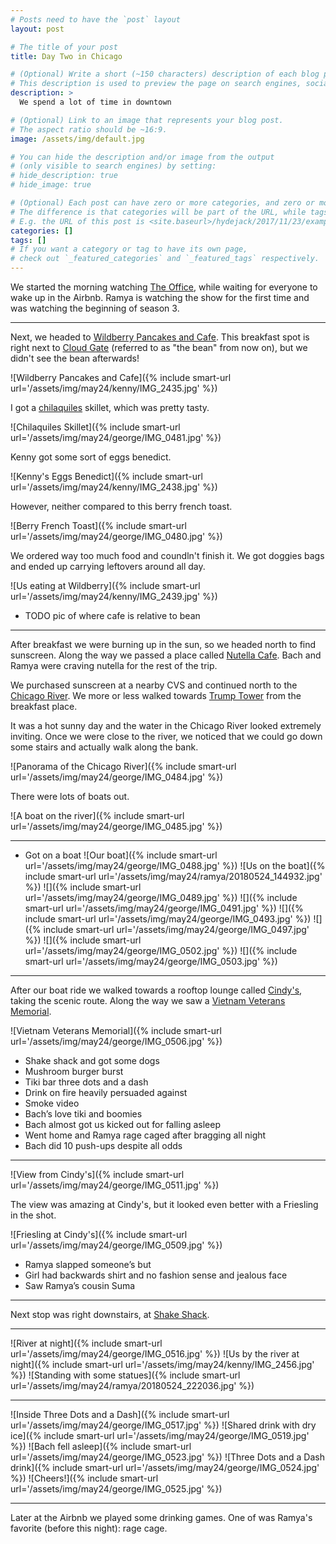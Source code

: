 ```yaml
---
# Posts need to have the `post` layout
layout: post

# The title of your post
title: Day Two in Chicago

# (Optional) Write a short (~150 characters) description of each blog post.
# This description is used to preview the page on search engines, social media, etc.
description: >
  We spend a lot of time in downtown

# (Optional) Link to an image that represents your blog post.
# The aspect ratio should be ~16:9.
image: /assets/img/default.jpg

# You can hide the description and/or image from the output
# (only visible to search engines) by setting:
# hide_description: true
# hide_image: true

# (Optional) Each post can have zero or more categories, and zero or more tags.
# The difference is that categories will be part of the URL, while tags will not.
# E.g. the URL of this post is <site.baseurl>/hydejack/2017/11/23/example-content/
categories: []
tags: []
# If you want a category or tag to have its own page,
# check out `_featured_categories` and `_featured_tags` respectively.
---
```


We started the morning watching [The
Office](https://en.wikipedia.org/wiki/The_Office_(U.S._TV_series)), while
waiting for everyone to wake up in the Airbnb.  Ramya is watching the show for
the first time and was watching the beginning of season 3.

---

Next, we headed to [Wildberry Pancakes and
Cafe](https://www.yelp.com/biz/wildberry-pancakes-and-cafe-chicago-2).  This
breakfast spot is right next to [Cloud
Gate](https://en.wikipedia.org/wiki/Cloud_Gate) (referred to as "the bean" from
now on), but we didn't see the bean afterwards!

![Wildberry Pancakes and Cafe]({% include smart-url url='/assets/img/may24/kenny/IMG_2435.jpg' %})

I got a [chilaquiles](https://en.wikipedia.org/wiki/Chilaquiles) skillet, which
was pretty tasty.

![Chilaquiles Skillet]({% include smart-url url='/assets/img/may24/george/IMG_0481.jpg' %})

Kenny got some sort of eggs benedict.

![Kenny's Eggs Benedict]({% include smart-url url='/assets/img/may24/kenny/IMG_2438.jpg' %})

However, neither compared to this berry french toast.

![Berry French Toast]({% include smart-url url='/assets/img/may24/george/IMG_0480.jpg' %})

We ordered way too much food and coundln't finish it.   We got doggies bags and
ended up carrying leftovers around all day.

![Us eating at Wildberry]({% include smart-url url='/assets/img/may24/kenny/IMG_2439.jpg' %})

- TODO pic of where cafe is relative to bean

---

After breakfast we were burning up in the sun, so we headed north to find
sunscreen.  Along the way we passed a place called [Nutella
Cafe](https://www.yelp.com/biz/nutella-cafe-chicago-3).  Bach and Ramya were
craving nutella for the rest of the trip.

We purchased sunscreen at a nearby CVS and continued north to the [Chicago
River](https://en.wikipedia.org/wiki/Chicago_River).  We more or less walked
towards [Trump Tower](https://en.wikipedia.org/wiki/Trump_International_Hotel_and_Tower_(Chicago)) from the breakfast place.

It was a hot sunny day and the water in the Chicago River looked extremely
inviting.  Once we were close to the river, we noticed that we could go down
some stairs and actually walk along the bank.

![Panorama of the Chicago River]({% include smart-url url='/assets/img/may24/george/IMG_0484.jpg' %})

There were lots of boats out.

![A boat on the river]({% include smart-url url='/assets/img/may24/george/IMG_0485.jpg' %})

---

- Got on a boat 
![Our boat]({% include smart-url url='/assets/img/may24/george/IMG_0488.jpg' %})
![Us on the boat]({% include smart-url url='/assets/img/may24/ramya/20180524_144932.jpg' %})
![]({% include smart-url url='/assets/img/may24/george/IMG_0489.jpg' %})
![]({% include smart-url url='/assets/img/may24/george/IMG_0491.jpg' %})
![]({% include smart-url url='/assets/img/may24/george/IMG_0493.jpg' %})
![]({% include smart-url url='/assets/img/may24/george/IMG_0497.jpg' %})
![]({% include smart-url url='/assets/img/may24/george/IMG_0502.jpg' %})
![]({% include smart-url url='/assets/img/may24/george/IMG_0503.jpg' %})

---

After our boat ride we walked towards a rooftop lounge called
[Cindy's](https://www.yelp.com/biz/cindys-chicago), taking the scenic route.
Along the way we saw a [Vietnam Veterans Memorial](https://en.wikipedia.org/wiki/Vietnam_Veterans_Memorial_(Chicago)).

![Vietnam Veterans Memorial]({% include smart-url url='/assets/img/may24/george/IMG_0506.jpg' %})


- Shake shack and got some dogs 
- Mushroom burger burst 
- Tiki bar three dots and a dash
- Drink on fire heavily persuaded against 
- Smoke video
- Bach’s love tiki and boomies 
- Bach almost got us kicked out for falling asleep 
- Went home and Ramya rage caged after bragging all night 
- Bach did 10 push-ups despite all odds 

---

![View from Cindy's]({% include smart-url url='/assets/img/may24/george/IMG_0511.jpg' %})

The view was amazing at Cindy's, but it looked even better with a Friesling in
the shot.

![Friesling at Cindy's]({% include smart-url url='/assets/img/may24/george/IMG_0509.jpg' %})

- Ramya slapped someone’s but
- Girl had backwards shirt and no fashion sense and jealous face 
- Saw Ramya’s cousin Suma 

---

Next stop was right downstairs, at [Shake
Shack](https://en.wikipedia.org/wiki/Shake_Shack).

---

![River at night]({% include smart-url url='/assets/img/may24/george/IMG_0516.jpg' %})
![Us by the river at night]({% include smart-url url='/assets/img/may24/kenny/IMG_2456.jpg' %})
![Standing with some statues]({% include smart-url url='/assets/img/may24/ramya/20180524_222036.jpg' %})

---

![Inside Three Dots and a Dash]({% include smart-url url='/assets/img/may24/george/IMG_0517.jpg' %})
![Shared drink with dry ice]({% include smart-url url='/assets/img/may24/george/IMG_0519.jpg' %})
![Bach fell asleep]({% include smart-url url='/assets/img/may24/george/IMG_0523.jpg' %})
![Three Dots and a Dash drink]({% include smart-url url='/assets/img/may24/george/IMG_0524.jpg' %})
![Cheers!]({% include smart-url url='/assets/img/may24/george/IMG_0525.jpg' %})

---

Later at the Airbnb we played some drinking games.  One of was Ramya's
favorite (before this night): rage cage.
